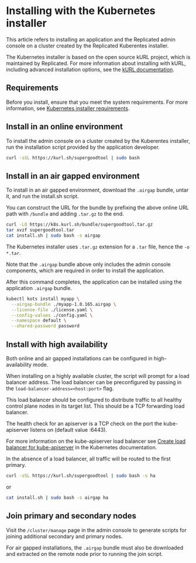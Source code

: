 # Installing with the Kubernetes installer

This article refers to installing an application and the Replicated admin console on a cluster created by the Replicated Kuberentes installer.

The Kubernetes installer is based on the open source kURL project, which is maintained by Replicated. For more information about installing with kURL, including advanced installation options, see the [kURL documentation](https://kurl.sh/docs/introduction/).

## Requirements

Before you install, ensure that you meet the system requirements. For more information, see [Kubernetes installer requirements](installing-embedded-cluster-requirements).

## Install in an online environment

To install the admin console on a cluster created by the Kuberentes installer, run the installation script provided by the application developer.

```bash
curl -sSL https://kurl.sh/supergoodtool | sudo bash
```

## Install in an air gapped environment

To install in an air gapped environment, download the `.airgap` bundle, untar it, and run the install.sh script.

You can construct the URL for the bundle by prefixing the above online URL path with `/bundle` and adding `.tar.gz` to the end.

```bash
curl -LO https://k8s.kurl.sh/bundle/supergoodtool.tar.gz
tar xvzf supergoodtool.tar
cat install.sh | sudo bash -s airgap
```

The Kubernetes installer uses `.tar.gz` extension for a `.tar` file, hence the `-o *.tar`.

Note that the `.airgap` bundle above only includes the admin console components, which are required in order to install the application.

After this command completes, the application can be installed using the application `.airgap` bundle.

```bash
kubectl kots install myapp \
  --airgap-bundle ./myapp-1.0.165.airgap \
  --license-file ./license.yaml \
  --config-values ./config.yaml \
  --namespace default \
  --shared-password password
```

## Install with high availability

Both online and air gapped installations can be configured in high-availability mode.

When installing on a highly available cluster, the script will prompt for a load balancer address.
The load balancer can be preconfigured by passing in the `load-balancer-address=<host:port>` flag.

This load balancer should be configured to distribute traffic to all healthy control plane nodes in its target list.
This should be a TCP forwarding load balancer.

The health check for an apiserver is a TCP check on the port the kube-apiserver listens on (default value :6443).

For more information on the kube-apiserver load balancer see [Create load balancer for kube-apiserver](https://kubernetes.io/docs/setup/independent/high-availability/#create-load-balancer-for-kube-apiserver) in the Kubernetes documentation.

In the absence of a load balancer, all traffic will be routed to the first primary.

```bash
curl -sSL https://kurl.sh/supergoodtool | sudo bash -s ha
```

or

```bash
cat install.sh | sudo bash -s airgap ha
```

## Join primary and secondary nodes

Visit the `/cluster/manage` page in the admin console to generate scripts for joining additional secondary and primary nodes.

For air gapped installations, the `.airgap` bundle must also be downloaded and extracted on the remote node prior to running the join script.
